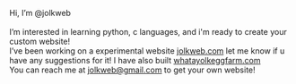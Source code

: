 Hi, I’m @jolkweb<br>
<br>
I’m interested in learning python, c languages, and i'm ready to create your custom website!<br>
I’ve been working on a experimental website [jolkweb.com](http://jolkweb.com) let me know if u have any suggestions for it! I have also built [whatayolkeggfarm.com](http://whatayolkeggfarm.com)<br>
You can reach me at jolkweb@gmail.com to get your own website!